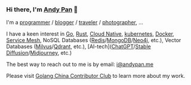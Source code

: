 ### Hi there, I'm [Andy Pan](https://andypan.me) 🎉

I'm a [programmer](https://github.com/panjf2000/panjf2000) / [blogger](https://strikefreedom.top) / [traveler](https://strikefreedom.top/archives/my-journeys) / [photographer](https://gallery.strikefreedom.top/s/3vztp9699p/journey), ...

I have a keen interest in [Go](https://github.com/golang/go), [Rust](https://github.com/rust-lang/rust), [Cloud Native](https://www.cncf.io/), [kubernetes](https://github.com/kubernetes/kubernetes), [Docker](https://www.docker.com/), [Service Mesh](https://github.com/istio/istio), NoSQL Databases ([Redis](https://github.com/redis/redis)/[MongoDB](https://github.com/mongodb/mongo)/[Neo4j](https://github.com/neo4j/neo4j), etc.), Vector Databases ([Milvus](https://github.com/milvus-io/milvus)/[Qdrant](https://github.com/qdrant/qdrant), etc.), [AI-tech]([ChatGPT](https://chat.openai.com/)/[Stable Diffusion](https://stability.ai/stablediffusion)/[Midjourney](https://www.midjourney.com/), etc.)

The best way to reach out to me is by email: i@andypan.me

Please visit [Golang China Contributor Club](https://golangcn.org/) to learn more about my work.

<!--
![](https://github-profile-summary-cards.vercel.app/api/cards/profile-details?username=panjf2000&theme=nord_bright)
![](https://github-profile-summary-cards.vercel.app/api/cards/repos-per-language?username=panjf2000&theme=nord_bright)
![](https://github-profile-summary-cards.vercel.app/api/cards/most-commit-language?username=panjf2000&theme=nord_bright)
![](https://github-profile-summary-cards.vercel.app/api/cards/stats?username=panjf2000&theme=nord_bright)
![](https://github-profile-summary-cards.vercel.app/api/cards/productive-time?username=panjf2000&theme=nord_bright)
-->
